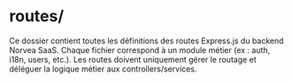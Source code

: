 # routes/

Ce dossier contient toutes les définitions des routes Express.js du backend Norvea SaaS.
Chaque fichier correspond à un module métier (ex : auth, i18n, users, etc.).
Les routes doivent uniquement gérer le routage et déléguer la logique métier aux controllers/services. 